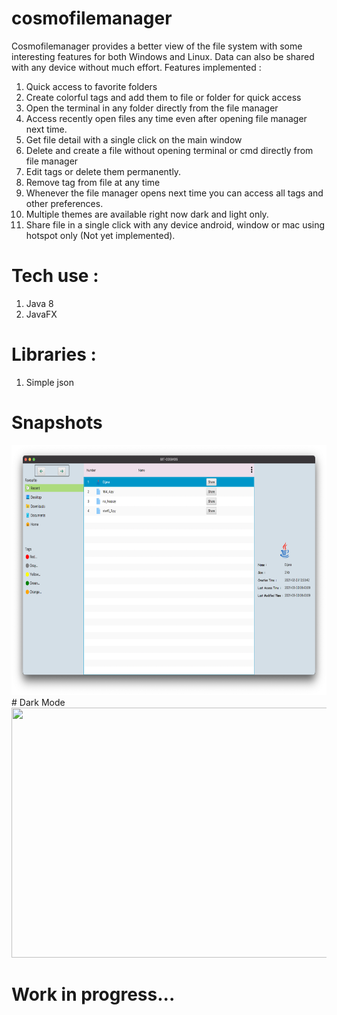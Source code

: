 # cosmofilemanager
Cosmofilemanager provides a better view of the file system with some interesting features for both Windows and Linux. Data can also be shared with any device without much effort.
Features implemented :
1) Quick access to favorite folders
2) Create colorful tags and add them to file or folder for quick access
3) Open the terminal in any folder directly from the file manager
5) Access recently open files any time even after opening file manager next time.
4) Get file detail with a single click on the main window
5) Delete and create a file without opening terminal or cmd directly from file manager
6) Edit tags or delete them permanently.
7) Remove tag from file at any time
8) Whenever the file manager opens next time you can access all tags and other preferences.
9) Multiple themes are available right now dark and light only.
10) Share file in a single click with any device android, window or mac using hotspot only (Not yet implemented).

# Tech use :
1) Java 8
2) JavaFX 

# Libraries :
1) Simple json

# Snapshots
<img src="https://github.com/TarunSaini063/cosmofilemanager/blob/master/src/win95/demo/Day6/Day6_1.png" width="650" height="400">
# Dark Mode
<img src="https://github.com/TarunSaini063/cosmofilemanager/tree/master/src/win95/demo/Day10" width="650" height="400">



# Work in progress...


